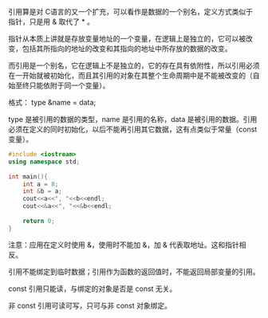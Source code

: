 引用算是对 C语言的又一个扩充，可以看作是数据的一个别名，定义方式类似于指针，只是用 & 取代了 * 。

指针从本质上讲就是存放变量地址的一个变量，在逻辑上是独立的，它可以被改变，包括其所指向的地址的改变和其指向的地址中所存放的数据的改变。

而引用是一个别名，它在逻辑上不是独立的，它的存在具有依附性，所以引用必须在一开始就被初始化，而且其引用的对象在其整个生命周期中是不能被改变的（自始至终只能依附于同一个变量）。

 

格式： type &name = data;

type 是被引用的数据的类型，name 是引用的名称，data 是被引用的数据。引用必须在定义的同时初始化，以后不能再引用其它数据，这有点类似于常量（const 变量）。

``` C++
#include <iostream>
using namespace std;
 
int main(){
    int a = 8;
    int &b = a;
    cout<<a<<", "<<b<<endl;
    cout<<&a<<", "<<&b<<endl;
 
    return 0;
}
```

注意：应用在定义时使用 &，使用时不能加 &，加 & 代表取地址。这和指针相反。

引用不能绑定到临时数据；引用作为函数的返回值时，不能返回局部变量的引用。

const 引用只能读，与绑定的对象是否是 const 无关。

非 const 引用可读可写，只可与非 const 对象绑定。